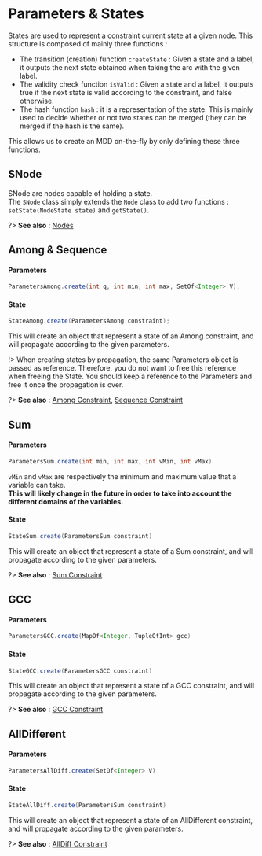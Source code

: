 # Parameters & States <!-- {docsify-ignore-all} -->

States are used to represent a constraint current state at a given node. This structure is composed of mainly three functions :  
* The transition (creation) function `createState` : Given a state and a label, it outputs the next state obtained when taking the arc with the given label.   
* The validity check function `isValid` : Given a state and a label, it outputs true if the next state is valid according to the constraint, and false otherwise.  
* The hash function `hash` : it is a representation of the state. This is mainly used to decide whether or not two states can be merged (they can be merged if the hash is the same).  

This allows us to create an MDD on-the-fly by only defining these three functions.

## SNode
SNode are nodes capable of holding a state.  
The `SNode` class simply extends the `Node` class to add two functions : `setState(NodeState state)` and `getState()`.  

?> **See also** : [Nodes](structure-and-elements?id=nodes)

## Among & Sequence

#### Parameters
```java
ParametersAmong.create(int q, int min, int max, SetOf<Integer> V);
```

#### State
```java
StateAmong.create(ParametersAmong constraint);
```
This will create an object that represent a state of an Among constraint, and will propagate according to the given parameters.

!> When creating states by propagation, the same Parameters object is passed as reference. Therefore, you do not want to free this reference when freeing the State. You should keep a reference to the Parameters and free it once the propagation is over.

?> **See also** : [Among Constraint](mddbuilder?id=among), [Sequence Constraint](mddbuilder?id=sequence)

## Sum

#### Parameters
```java
ParametersSum.create(int min, int max, int vMin, int vMax)
```
`vMin` and `vMax` are respectively the minimum and maximum value that a variable can take.  
**This will likely change in the future in order to take into account the different domains of the variables.**  

#### State
```java
StateSum.create(ParametersSum constraint)
```
This will create an object that represent a state of a Sum constraint, and will propagate according to the given parameters.

?> **See also** : [Sum Constraint](mddbuilder?id=sum)

## GCC

#### Parameters
```java
ParametersGCC.create(MapOf<Integer, TupleOfInt> gcc)
```

#### State
```java
StateGCC.create(ParametersGCC constraint)
```
This will create an object that represent a state of a GCC constraint, and will propagate according to the given parameters.

?> **See also** : [GCC Constraint](mddbuilder?id=gcc)

## AllDifferent

#### Parameters
```java
ParametersAllDiff.create(SetOf<Integer> V)
```

#### State
```java
StateAllDiff.create(ParametersSum constraint)
```
This will create an object that represent a state of an AllDifferent constraint, and will propagate according to the given parameters.

?> **See also** : [AllDiff Constraint](mddbuilder?id=alldiff)
